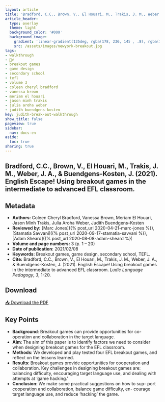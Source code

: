 ```yaml
---
layout: article
title: 'Bradford, C.C., Brown, V., El Houari, M., Trakis, J. M., Weber, J. A., & Buendgens-Kosten, J. (2021). English Escape! Using breakout games in the intermediate to advanced EFL classroom'
article_header:
  type: overlay
  theme: light
  background_color: '#000'
  background_image:
    gradient: 'linear-gradient(135deg, rgba(178, 236, 145 , .8), rgba(147, 81, 182, .8))'
    src: /assets/images/newyork-breakout.jpg
tags:
- walkthrough
- 🚶‍♂️
- breakout games 
- game design 
- secondary school 
- tefl
- volume 3
- coleen cheryl bradford
- vanessa brown
- meriam el houari
- jason minh trakis 
- julia aroha weber 
- judith buendgens-kosten
key: judith-break-out-walkthrough
show_title: false
pageview: true
sidebar:
  nav: docs-en
aside:
  toc: true
sharing: true
---
```


## Bradford, C.C., Brown, V., El Houari, M., Trakis, J. M., Weber, J. A., & Buendgens-Kosten, J. (2021). English Escape! Using breakout games in the intermediate to advanced EFL classroom.

<!--more-->

## Metadata

- **Authors:** Coleen Cheryl Bradford, Vanessa Brown, Meriam El Houari, Jason Minh Trakis, Julia Aroha Weber, Judith Buendgens-Kosten
- **Reviewed by:** [Marc Jones]({% post_url 2020-04-21-marc-jones %}), [Stamatia Savvani]({% post_url 2020-09-17-stamatia-savvani %}), [Adam Sheard]({% post_url 2020-08-08-adam-sheard %})
- **Volume and page numbers:** 3 (p. 1 – 20)
- **Date of publication:** 2021/02/08
- **Keywords:** Breakout games, game design, secondary school, TEFL.
- **Cite:** Bradford, C.C., Brown, V., El Houari, M., Trakis, J. M., Weber, J. A., & Buendgens-Kosten, J. (2021). English Escape! Using breakout games in the intermediate to advanced EFL classroom. *Ludic Language Pedagogy*, *3*, 1-20.

## Download

<a class="button button--action button--rounded button--lg" href="/assets/publication-pdfs/Buendgens-Kosten-English-Escape-Walkthrough-LLPJournal.pdf"><i class="fas fa-file-download"></i> 📥 Download the PDF </a>

## Key Points

- **Background**: Breakout games can provide opportunities for co-operation and collaboration in the target language.
- **Aim**: The aim of this paper is to identify factors we need to consider when designing breakout games for the EFL classroom.
- **Methods**: We developed and play tested four EFL breakout games, and reflect on the lessons learned.
- **Results**: Breakout games provide opportunities for cooperation and collaboration. Key challenges in designing breakout games are: balancing difficulty, encouraging target language use, and dealing with attempts at ‘game hacking.’
- **Conclusion**: We make some practical suggestions on how to sup- port cooperation and collaboration, balance game difficulty, en- courage target language use, and reduce ‘hacking’ the game.